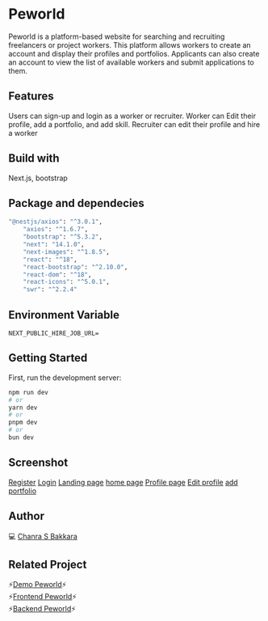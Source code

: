
# Peworld
Peworld is a platform-based website for searching and recruiting freelancers or project workers. This platform allows workers to create an account and display their profiles and portfolios. Applicants can also create an account to view the list of available workers and submit applications to them.

## Features
Users can sign-up and login as a worker or recruiter. Worker can Edit their profile, add a portfolio, and add skill.
Recruiter can edit their profile and hire a worker

## Build with
Next.js, bootstrap

## Package and dependecies
```bash
"@nestjs/axios": "^3.0.1",
    "axios": "^1.6.7",
    "bootstrap": "^5.3.2",
    "next": "14.1.0",
    "next-images": "^1.8.5",
    "react": "^18",
    "react-bootstrap": "^2.10.0",
    "react-dom": "^18",
    "react-icons": "^5.0.1",
    "swr": "^2.2.4"
```
## Environment Variable
```dash
NEXT_PUBLIC_HIRE_JOB_URL=
```
## Getting Started

First, run the development server:

```bash
npm run dev
# or
yarn dev
# or
pnpm dev
# or
bun dev
```

## Screenshot
[Register](https://private-user-images.githubusercontent.com/151555550/307235547-0968077a-0920-43af-b917-00d1017dc9a8.png?jwt=eyJhbGciOiJIUzI1NiIsInR5cCI6IkpXVCJ9.eyJpc3MiOiJnaXRodWIuY29tIiwiYXVkIjoicmF3LmdpdGh1YnVzZXJjb250ZW50LmNvbSIsImtleSI6ImtleTUiLCJleHAiOjE3MDg2NjkyNTksIm5iZiI6MTcwODY2ODk1OSwicGF0aCI6Ii8xNTE1NTU1NTAvMzA3MjM1NTQ3LTA5NjgwNzdhLTA5MjAtNDNhZi1iOTE3LTAwZDEwMTdkYzlhOC5wbmc_WC1BbXotQWxnb3JpdGhtPUFXUzQtSE1BQy1TSEEyNTYmWC1BbXotQ3JlZGVudGlhbD1BS0lBVkNPRFlMU0E1M1BRSzRaQSUyRjIwMjQwMjIzJTJGdXMtZWFzdC0xJTJGczMlMkZhd3M0X3JlcXVlc3QmWC1BbXotRGF0ZT0yMDI0MDIyM1QwNjE1NTlaJlgtQW16LUV4cGlyZXM9MzAwJlgtQW16LVNpZ25hdHVyZT00OWMxMGUzMWNmNDk1MDkwYzdkNTYyZTUyNDZlYjhhNzc3ZTE5ZDZlYzIwZmNhYzhiYmIyYTc5NzQ0YjI3NDE5JlgtQW16LVNpZ25lZEhlYWRlcnM9aG9zdCZhY3Rvcl9pZD0wJmtleV9pZD0wJnJlcG9faWQ9MCJ9.IY0NsPQh2f7h1lbuNFGY3t4d2tgtwIQ6Qn4ZJiO2DZU)
[Login](https://private-user-images.githubusercontent.com/151555550/307235602-36a617f5-aa6f-43c0-adba-93f2062c6070.png?jwt=eyJhbGciOiJIUzI1NiIsInR5cCI6IkpXVCJ9.eyJpc3MiOiJnaXRodWIuY29tIiwiYXVkIjoicmF3LmdpdGh1YnVzZXJjb250ZW50LmNvbSIsImtleSI6ImtleTUiLCJleHAiOjE3MDg2Njk0ODUsIm5iZiI6MTcwODY2OTE4NSwicGF0aCI6Ii8xNTE1NTU1NTAvMzA3MjM1NjAyLTM2YTYxN2Y1LWFhNmYtNDNjMC1hZGJhLTkzZjIwNjJjNjA3MC5wbmc_WC1BbXotQWxnb3JpdGhtPUFXUzQtSE1BQy1TSEEyNTYmWC1BbXotQ3JlZGVudGlhbD1BS0lBVkNPRFlMU0E1M1BRSzRaQSUyRjIwMjQwMjIzJTJGdXMtZWFzdC0xJTJGczMlMkZhd3M0X3JlcXVlc3QmWC1BbXotRGF0ZT0yMDI0MDIyM1QwNjE5NDVaJlgtQW16LUV4cGlyZXM9MzAwJlgtQW16LVNpZ25hdHVyZT0zMDgzYzEwMmRhNWQ3OWViNjhmODVjNzczZGI3N2Q0OTJmZGJjYjUwNzgwY2VhN2YwYTkzMTc2ZjUzNmZmZjMzJlgtQW16LVNpZ25lZEhlYWRlcnM9aG9zdCZhY3Rvcl9pZD0wJmtleV9pZD0wJnJlcG9faWQ9MCJ9.RD5gVHEN6637mQLHQQv_jlu27QaIHUHInAEK-ANJozk)
[Landing page](https://private-user-images.githubusercontent.com/151555550/307235623-14c2c7cd-48d9-4e83-8d6f-1a8eda15803c.png?jwt=eyJhbGciOiJIUzI1NiIsInR5cCI6IkpXVCJ9.eyJpc3MiOiJnaXRodWIuY29tIiwiYXVkIjoicmF3LmdpdGh1YnVzZXJjb250ZW50LmNvbSIsImtleSI6ImtleTUiLCJleHAiOjE3MDg2Njk0ODUsIm5iZiI6MTcwODY2OTE4NSwicGF0aCI6Ii8xNTE1NTU1NTAvMzA3MjM1NjIzLTE0YzJjN2NkLTQ4ZDktNGU4My04ZDZmLTFhOGVkYTE1ODAzYy5wbmc_WC1BbXotQWxnb3JpdGhtPUFXUzQtSE1BQy1TSEEyNTYmWC1BbXotQ3JlZGVudGlhbD1BS0lBVkNPRFlMU0E1M1BRSzRaQSUyRjIwMjQwMjIzJTJGdXMtZWFzdC0xJTJGczMlMkZhd3M0X3JlcXVlc3QmWC1BbXotRGF0ZT0yMDI0MDIyM1QwNjE5NDVaJlgtQW16LUV4cGlyZXM9MzAwJlgtQW16LVNpZ25hdHVyZT02N2VjYzIxMWJhYjQ4YThjNzNiYWU2YWNmZjBjOWM4ZjVhYmExOTI1ODk5ZDlhM2IzNjU3MGQ2NTIxMGU0YzRiJlgtQW16LVNpZ25lZEhlYWRlcnM9aG9zdCZhY3Rvcl9pZD0wJmtleV9pZD0wJnJlcG9faWQ9MCJ9.OX4M9B9Lhhw45FzkfhuYndocU6srLwKQdoM1I2u0ITA)
[home page](https://private-user-images.githubusercontent.com/151555550/307235698-73d51cd0-1be9-4d76-97ba-6a9129a5c3cb.png?jwt=eyJhbGciOiJIUzI1NiIsInR5cCI6IkpXVCJ9.eyJpc3MiOiJnaXRodWIuY29tIiwiYXVkIjoicmF3LmdpdGh1YnVzZXJjb250ZW50LmNvbSIsImtleSI6ImtleTUiLCJleHAiOjE3MDg2Njk0ODUsIm5iZiI6MTcwODY2OTE4NSwicGF0aCI6Ii8xNTE1NTU1NTAvMzA3MjM1Njk4LTczZDUxY2QwLTFiZTktNGQ3Ni05N2JhLTZhOTEyOWE1YzNjYi5wbmc_WC1BbXotQWxnb3JpdGhtPUFXUzQtSE1BQy1TSEEyNTYmWC1BbXotQ3JlZGVudGlhbD1BS0lBVkNPRFlMU0E1M1BRSzRaQSUyRjIwMjQwMjIzJTJGdXMtZWFzdC0xJTJGczMlMkZhd3M0X3JlcXVlc3QmWC1BbXotRGF0ZT0yMDI0MDIyM1QwNjE5NDVaJlgtQW16LUV4cGlyZXM9MzAwJlgtQW16LVNpZ25hdHVyZT01NjJlZWJkNzViNDdlNTRiMGI5YjVhYzBmNDUwMmY2N2MwM2E5MDM2OWEzOGU4MGYxZDZkNzdjYWY4MDI5MjdlJlgtQW16LVNpZ25lZEhlYWRlcnM9aG9zdCZhY3Rvcl9pZD0wJmtleV9pZD0wJnJlcG9faWQ9MCJ9.tKxjmQoWDAb-5x7w40jUopoHqpMMHpnt7WAhVzu6uvE)
[Profile page](https://private-user-images.githubusercontent.com/151555550/307235753-347e5b4c-428c-4d23-8183-9970413f6987.png?jwt=eyJhbGciOiJIUzI1NiIsInR5cCI6IkpXVCJ9.eyJpc3MiOiJnaXRodWIuY29tIiwiYXVkIjoicmF3LmdpdGh1YnVzZXJjb250ZW50LmNvbSIsImtleSI6ImtleTUiLCJleHAiOjE3MDg2Njk0ODUsIm5iZiI6MTcwODY2OTE4NSwicGF0aCI6Ii8xNTE1NTU1NTAvMzA3MjM1NzUzLTM0N2U1YjRjLTQyOGMtNGQyMy04MTgzLTk5NzA0MTNmNjk4Ny5wbmc_WC1BbXotQWxnb3JpdGhtPUFXUzQtSE1BQy1TSEEyNTYmWC1BbXotQ3JlZGVudGlhbD1BS0lBVkNPRFlMU0E1M1BRSzRaQSUyRjIwMjQwMjIzJTJGdXMtZWFzdC0xJTJGczMlMkZhd3M0X3JlcXVlc3QmWC1BbXotRGF0ZT0yMDI0MDIyM1QwNjE5NDVaJlgtQW16LUV4cGlyZXM9MzAwJlgtQW16LVNpZ25hdHVyZT1jYTY2MTE5MzcwZjBmN2UwYzI5MDM3NWI4MGJmZmUxYzQxZDdjYjU5YzhmZmYzNzJlYTQ0MzJjMmU4ZTAyOTlmJlgtQW16LVNpZ25lZEhlYWRlcnM9aG9zdCZhY3Rvcl9pZD0wJmtleV9pZD0wJnJlcG9faWQ9MCJ9.ghlC6YSCcefXjgsToFEhoYZb8Y-2Mj8Yu_7ExfDzvQA)
[Edit profile](https://private-user-images.githubusercontent.com/151555550/307235781-9b895716-cb5d-4a59-8f32-cda2783a1e3e.png?jwt=eyJhbGciOiJIUzI1NiIsInR5cCI6IkpXVCJ9.eyJpc3MiOiJnaXRodWIuY29tIiwiYXVkIjoicmF3LmdpdGh1YnVzZXJjb250ZW50LmNvbSIsImtleSI6ImtleTUiLCJleHAiOjE3MDg2Njk0ODUsIm5iZiI6MTcwODY2OTE4NSwicGF0aCI6Ii8xNTE1NTU1NTAvMzA3MjM1NzgxLTliODk1NzE2LWNiNWQtNGE1OS04ZjMyLWNkYTI3ODNhMWUzZS5wbmc_WC1BbXotQWxnb3JpdGhtPUFXUzQtSE1BQy1TSEEyNTYmWC1BbXotQ3JlZGVudGlhbD1BS0lBVkNPRFlMU0E1M1BRSzRaQSUyRjIwMjQwMjIzJTJGdXMtZWFzdC0xJTJGczMlMkZhd3M0X3JlcXVlc3QmWC1BbXotRGF0ZT0yMDI0MDIyM1QwNjE5NDVaJlgtQW16LUV4cGlyZXM9MzAwJlgtQW16LVNpZ25hdHVyZT02MTU4ZjliNmQ5MzQ1ZjQ4ODE4MjkyYjA2YTRkNjIxYWY0MzI3YjQ3MTMyNjI2ZDEzMDNlYzU1MjNjMzgyMWIxJlgtQW16LVNpZ25lZEhlYWRlcnM9aG9zdCZhY3Rvcl9pZD0wJmtleV9pZD0wJnJlcG9faWQ9MCJ9.sM6SEbNiWnfKLtQSsQ1Fqthph8THLYWNjnR7Vb2Mi34)
[add portfolio](https://private-user-images.githubusercontent.com/151555550/307235796-0d6c5225-0533-47b1-bef2-0dac4331c877.png?jwt=eyJhbGciOiJIUzI1NiIsInR5cCI6IkpXVCJ9.eyJpc3MiOiJnaXRodWIuY29tIiwiYXVkIjoicmF3LmdpdGh1YnVzZXJjb250ZW50LmNvbSIsImtleSI6ImtleTUiLCJleHAiOjE3MDg2Njk0ODUsIm5iZiI6MTcwODY2OTE4NSwicGF0aCI6Ii8xNTE1NTU1NTAvMzA3MjM1Nzk2LTBkNmM1MjI1LTA1MzMtNDdiMS1iZWYyLTBkYWM0MzMxYzg3Ny5wbmc_WC1BbXotQWxnb3JpdGhtPUFXUzQtSE1BQy1TSEEyNTYmWC1BbXotQ3JlZGVudGlhbD1BS0lBVkNPRFlMU0E1M1BRSzRaQSUyRjIwMjQwMjIzJTJGdXMtZWFzdC0xJTJGczMlMkZhd3M0X3JlcXVlc3QmWC1BbXotRGF0ZT0yMDI0MDIyM1QwNjE5NDVaJlgtQW16LUV4cGlyZXM9MzAwJlgtQW16LVNpZ25hdHVyZT1hN2E0OGQ5NTUwNGY0YTIxNjNiOTdiNjFlOWQyMWNlZTg5YThjNmRkMzA3ZGQ4Y2Y3ODdlNDBjZjQzN2NlOTkzJlgtQW16LVNpZ25lZEhlYWRlcnM9aG9zdCZhY3Rvcl9pZD0wJmtleV9pZD0wJnJlcG9faWQ9MCJ9.QnfuwtdhMRH2cyTswEfI9O0TnH0VO9imgNrilfCtNx0)
## Author
💻 [Chanra S Bakkara](https://github.com/ChanraSB)

## Related Project
⚡[Demo Peworld](https://next-hire-job.vercel.app/)⚡<br>
⚡[Frontend Peworld](https://github.com/ChanraSB/next-HireJob)⚡<br>
⚡[Backend Peworld](https://github.com/ChanraSB/fwm17-be-peword)⚡
